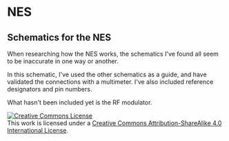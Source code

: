 # NES
## Schematics for the NES

When researching how the NES works, the schematics I've found all seem to be inaccurate in one way or another.

In this schematic, I've used the other schematics as a guide, and have validated the connections with a multimeter.  I've also included reference designators and pin numbers.

What hasn't been included yet is the RF modulator.


<a rel="license" href="http://creativecommons.org/licenses/by-sa/4.0/"><img alt="Creative Commons License" style="border-width:0" src="https://i.creativecommons.org/l/by-sa/4.0/88x31.png" /></a><br />This work is licensed under a <a rel="license" href="http://creativecommons.org/licenses/by-sa/4.0/">Creative Commons Attribution-ShareAlike 4.0 International License</a>.
